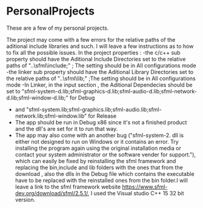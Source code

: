 # PersonalProjects
These are a few of my personal projects.

The project may come with a few errors for the relative paths of the aditional include libraries and such.
I will leave a few instructions as to how to fix all the possible issues.
In the project properties :
-the c/c++ sub property should have the Aditional Include Directories set to the relative paths of "..\sfml\include;" ; The setting should be in All configurations mode
-the linker sub property should have the Aditional Library Directories set to the relative paths of "..\sfml\lib;" ;The setting should be in All configurations mode
-In Linker, in the input section , the Aditional Dependecies should be set to "sfml-system-d.lib;sfml-graphics-d.lib;sfml-audio-d.lib;sfml-network-d.lib;sfml-window-d.lib;" for Debug
- and "sfml-system.lib;sfml-graphics.lib;sfml-audio.lib;sfml-network.lib;sfml-window.lib" for Release
- The app should be run in Debug x86 since it's not a finished product and the dll's are set for it to run that way.
- The app may also come with an another bug ("sfml-system-2. dll is either not designed to run on Windows or it contains an error. Try installing the program again using the original installation media or contact your system administrator or the software vender for support."), which can easily be fixed by reinstalling the sfml framework 
and replacing the bin,include and lib folders with the ones that from the download , also the dlls in the Debug file which contains the executable have to be replaced with the reinstalled ones from the bin folder.I will leave a link to the sfml framework website https://www.sfml-dev.org/download/sfml/2.5.1/, I used the Visual studio C++ 15 32 bit version.
